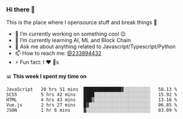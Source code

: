 ### Hi there 👋

<!--
**a233894432/a233894432** is a ✨ _special_ ✨ repository because its `README.md` (this file) appears on your GitHub profile.

Here are some ideas to get you started:

- 🔭 I’m currently working on ...
- 🌱 I’m currently learning ...
- 👯 I’m looking to collaborate on ...
- 🤔 I’m looking for help with ...
- 💬 Ask me about ...
- 📫 How to reach me: ...
- 😄 Pronouns: ...
- ⚡ Fun fact: ...
-->
 
 
This is the place where I opensource stuff and break things :rofl:

- 🔭 I’m currently working on something cool :wink:
- 🌱 I’m currently learning AI, ML and Block Chain
- 💬 Ask me about anything related to Javascript/Typescript/Python
- 📫 How to reach me: [@233894432](https://twitter.com/233894432)
- ⚡ Fun fact: I :heart: :dog:s

📊 **This week I spent my time on**
<!--START_SECTION:waka-->
```text
JavaScript   20 hrs 51 mins  ██████████████▓░░░░░░░░░░   58.13 % 
SCSS         5 hrs 42 mins   ████░░░░░░░░░░░░░░░░░░░░░   15.92 % 
HTML         4 hrs 43 mins   ███▒░░░░░░░░░░░░░░░░░░░░░   13.16 % 
Vue.js       2 hrs 27 mins   █▓░░░░░░░░░░░░░░░░░░░░░░░   06.85 % 
JSON         1 hr 6 mins     ▓░░░░░░░░░░░░░░░░░░░░░░░░   03.09 % 
```
<!--END_SECTION:waka-->
